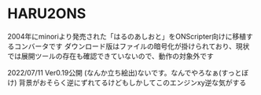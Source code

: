 # HARU2ONS
2004年にminoriより発売された「はるのあしおと」をONScripter向けに移植するコンバータです
ダウンロード版はファイルの暗号化が掛けられており、現状では展開ツールの存在も確認できていないので、動作の対象外です

2022/07/11 Ver0.19公開
(なんか立ち絵出)ないです。なんでやろなぁ(すっとぼけ)
背景がおそらく逆にずれてるけどもしかしてこのエンジンxy逆な気がする
